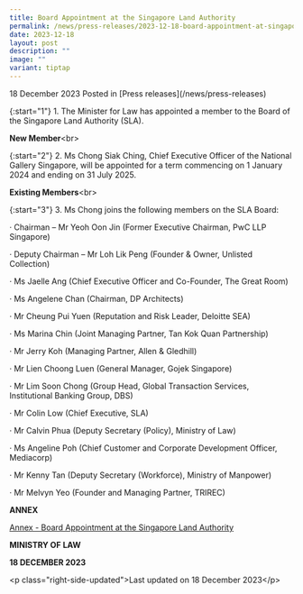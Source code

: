 ```yaml
---
title: Board Appointment at the Singapore Land Authority
permalink: /news/press-releases/2023-12-18-board-appointment-at-singapore-land-authority/
date: 2023-12-18
layout: post
description: ""
image: ""
variant: tiptap
---
```

<p>18 December 2023 Posted in [Press releases](/news/press-releases)</p><p>{:start="1"} 1. The Minister for Law has appointed a member to the Board of the Singapore Land Authority (SLA).</p><p><strong>New Member</strong>&lt;br&gt;</p><p>{:start="2"} 2. Ms Chong Siak Ching, Chief Executive Officer of the National Gallery Singapore, will be appointed for a term commencing on 1 January 2024 and ending on 31 July 2025.</p><p><strong>Existing Members</strong>&lt;br&gt;</p><p>{:start="3"} 3. Ms Chong joins the following members on the SLA Board:</p><p>· Chairman – Mr Yeoh Oon Jin (Former Executive Chairman, PwC LLP Singapore)</p><p>· Deputy Chairman – Mr Loh Lik Peng (Founder &amp; Owner, Unlisted Collection)</p><p>· Ms Jaelle Ang (Chief Executive Officer and Co-Founder, The Great Room)</p><p>· Ms Angelene Chan (Chairman, DP Architects)</p><p>· Mr Cheung Pui Yuen (Reputation and Risk Leader, Deloitte SEA)</p><p>· Ms Marina Chin (Joint Managing Partner, Tan Kok Quan Partnership)</p><p>· Mr Jerry Koh (Managing Partner, Allen &amp; Gledhill)</p><p>· Mr Lien Choong Luen (General Manager, Gojek Singapore)</p><p>· Mr Lim Soon Chong (Group Head, Global Transaction Services, Institutional Banking Group, DBS)</p><p>· Mr Colin Low (Chief Executive, SLA)</p><p>· Mr Calvin Phua (Deputy Secretary (Policy), Ministry of Law)</p><p>· Ms Angeline Poh (Chief Customer and Corporate Development Officer, Mediacorp)</p><p>· Mr Kenny Tan (Deputy Secretary (Workforce), Ministry of Manpower)</p><p>· Mr Melvyn Yeo (Founder and Managing Partner, TRIREC)</p><p></p><p><strong>ANNEX</strong></p><p><a href="/files/news/press-releases/2023/annex___board_appointment_at_the_singapore_land_authority.pdf" rel="noopener noreferrer nofollow" target="_blank">Annex - Board Appointment at the Singapore Land Authority</a></p><p></p><p><strong>MINISTRY OF LAW</strong></p><p><strong>18 DECEMBER 2023</strong></p><p>&lt;p class="right-side-updated"&gt;Last updated on 18 December 2023&lt;/p&gt;</p>